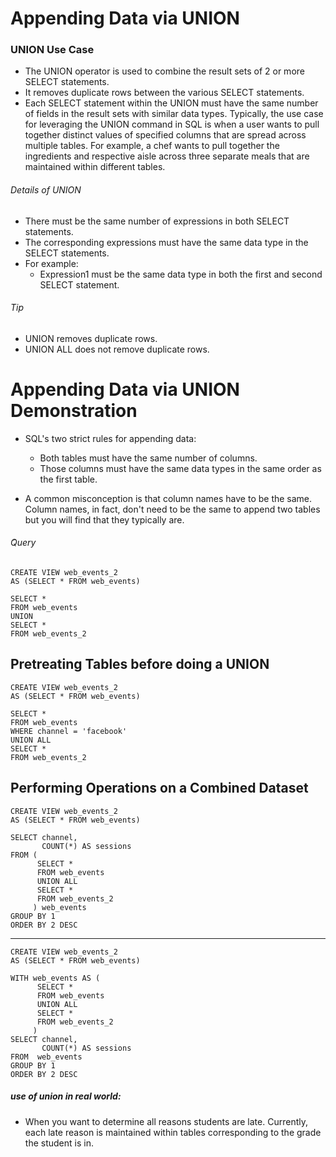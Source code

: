 # Appending Data via UNION
### UNION Use Case
  - The UNION operator is used to combine the result sets of 2 or more SELECT statements.
  -  It removes duplicate rows between the various SELECT statements.
  - Each SELECT statement within the UNION must have the same number of fields in the result sets with similar data types.
    Typically, the use case for leveraging the UNION command in SQL is when a user wants to pull together distinct values of specified columns that are spread across multiple tables. For example, a chef wants to pull together the ingredients and respective aisle across three separate meals that are maintained within different tables.

###### Details of UNION
   - There must be the same number of expressions in both SELECT statements.
   - The corresponding expressions must have the same data type in the SELECT statements.
   - For example:
       - Expression1 must be the same data type in both the first and second SELECT statement.
###### Tip
  -  UNION removes duplicate rows.
  -  UNION ALL does not remove duplicate rows.
    
# Appending Data via UNION Demonstration
- SQL's two strict rules for appending data:
   - Both tables must have the same number of columns.
   - Those columns must have the same data types in the same order as the first table.

- A common misconception is that column names have to be the same. Column names,
in fact, don't need to be the same to append two tables but you will find that they typically are.

###### َQuery

    CREATE VIEW web_events_2
    AS (SELECT * FROM web_events)

    SELECT *
    FROM web_events
    UNION
    SELECT *
    FROM web_events_2

## Pretreating Tables before doing a UNION

    CREATE VIEW web_events_2
    AS (SELECT * FROM web_events)

    SELECT *
    FROM web_events
    WHERE channel = 'facebook'
    UNION ALL
    SELECT *
    FROM web_events_2

## Performing Operations on a Combined Dataset

    CREATE VIEW web_events_2
    AS (SELECT * FROM web_events)

    SELECT channel,
           COUNT(*) AS sessions
    FROM (
          SELECT *
          FROM web_events
          UNION ALL
          SELECT *
          FROM web_events_2
         ) web_events
    GROUP BY 1
    ORDER BY 2 DESC
    
----------------------------------------------------------------------------------------

    CREATE VIEW web_events_2
    AS (SELECT * FROM web_events)

    WITH web_events AS (
          SELECT *
          FROM web_events
          UNION ALL
          SELECT *
          FROM web_events_2
         )
    SELECT channel,
           COUNT(*) AS sessions
    FROM  web_events
    GROUP BY 1
    ORDER BY 2 DESC

##### use of union in real world:
   - When you want to determine all reasons students are late. Currently,   each late reason is maintained within tables corresponding to the grade the student is in.



